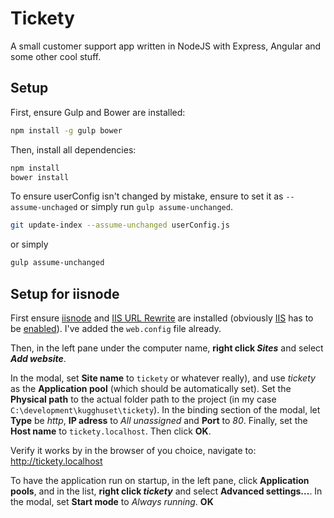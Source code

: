 # Tickety

A small customer support app written in NodeJS with Express, Angular and some other cool stuff.

## Setup

First, ensure Gulp and Bower are installed:

```bash
npm install -g gulp bower
```

Then, install all dependencies:

```bash
npm install
bower install
```

To ensure userConfig isn't changed by mistake, ensure to set it as `--assume-unchaged` or simply run `gulp assume-unchanged`.

```bash
git update-index --assume-unchanged userConfig.js
```

or simply

```bash
gulp assume-unchanged
```

## Setup for iisnode

First ensure [iisnode](https://github.com/tjanczuk/iisnode) and [IIS URL Rewrite](http://www.iis.net/downloads/microsoft/url-rewrite) are installed (obviously [IIS](https://www.iis.net/) has to be [enabled](1)). I've added the `web.config` file already.

Then, in the left pane under the computer name, **right click _Sites_** and select **_Add website_**.

In the modal, set **Site name** to `tickety` or whatever really), and use _tickety_ as the **Application pool** (which should be automatically set). Set the **Physical path** to the actual folder path to the project (in my case `C:\development\kugghuset\tickety`). In the binding section of the modal, let **Type** be _http_, **IP adress** to _All unassigned_ and **Port** to _80_. Finally, set the **Host name** to `tickety.localhost`. Then click **OK**.

Verify it works by in the browser of you choice, navigate to: <http://tickety.localhost>

To have the application run on startup, in the left pane, click **Application pools**, and in the list, **right click _tickety_** and select **Advanced settings...**. In the modal, set **Start mode** to _Always running_. **OK**

<!-- References -->

[1]: https://msdn.microsoft.com/en-us/library/ms181052(v=vs.80).aspx